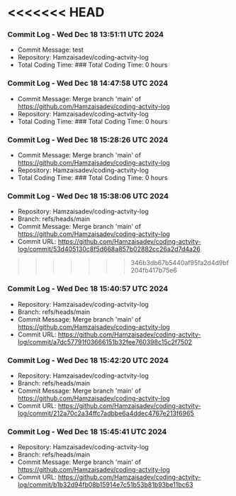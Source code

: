 <<<<<<< HEAD
=======
### Commit Log - Wed Dec 18 13:51:11 UTC 2024

- Commit Message: test
- Repository: Hamzaisadev/coding-actvity-log
- Total Coding Time: ### Total Coding Time: 0 hours

### Commit Log - Wed Dec 18 14:47:58 UTC 2024

- Commit Message: Merge branch 'main' of https://github.com/Hamzaisadev/coding-actvity-log
- Repository: Hamzaisadev/coding-actvity-log
- Total Coding Time: ### Total Coding Time: 0 hours

### Commit Log - Wed Dec 18 15:28:26 UTC 2024

- Commit Message: Merge branch 'main' of https://github.com/Hamzaisadev/coding-actvity-log
- Repository: Hamzaisadev/coding-actvity-log
- Total Coding Time: ### Total Coding Time: 0 hours
### Commit Log - Wed Dec 18 15:38:06 UTC 2024
- Repository: Hamzaisadev/coding-actvity-log
- Branch: refs/heads/main
- Commit Message: Merge branch 'main' of https://github.com/Hamzaisadev/coding-actvity-log
- Commit URL: https://github.com/Hamzaisadev/coding-actvity-log/commit/53d405130c8f5d668a857b02882cc26a2d7d4a26

>>>>>>> 346b3db67b5440af95fa2d4d9bf204fb417b75e6
### Commit Log - Wed Dec 18 15:40:57 UTC 2024
- Repository: Hamzaisadev/coding-actvity-log
- Branch: refs/heads/main
- Commit Message: Merge branch 'main' of https://github.com/Hamzaisadev/coding-actvity-log
- Commit URL: https://github.com/Hamzaisadev/coding-actvity-log/commit/a7dc57791f03666151b32fee760398c15c2f7502

### Commit Log - Wed Dec 18 15:42:20 UTC 2024
- Repository: Hamzaisadev/coding-actvity-log
- Branch: refs/heads/main
- Commit Message: Merge branch 'main' of https://github.com/Hamzaisadev/coding-actvity-log
- Commit URL: https://github.com/Hamzaisadev/coding-actvity-log/commit/212a70c2a34ffc7adbbe6a4ddec4767e213f6965

### Commit Log - Wed Dec 18 15:45:41 UTC 2024
- Repository: Hamzaisadev/coding-actvity-log
- Branch: refs/heads/main
- Commit Message: Merge branch 'main' of https://github.com/Hamzaisadev/coding-actvity-log
- Commit URL: https://github.com/Hamzaisadev/coding-actvity-log/commit/b1b32d94fb08b15914e7c51b53b81b93be11bc63

